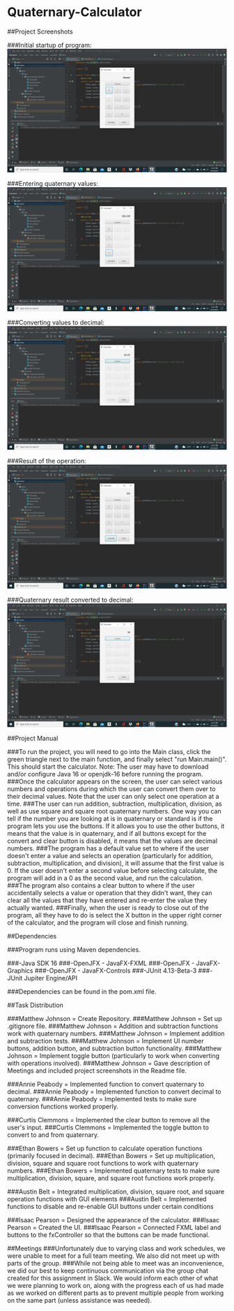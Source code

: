# Quaternary-Calculator

##Project Screenshots

###Initial startup of program:
![](images/program_startup.png)

###Entering quaternary values:
![](images/quaternary_values_entered.png)

###Converting values to decimal:
![](images/decimal_values.png)

###Result of the operation:
![](images/quaternary_result_value.png)

###Quaternary result converted to decimal:
![](images/standard_final_result.png)

##Project Manual

###To run the project, you will need to go into the Main class, click the green triangle next to the main function, and finally select "run Main.main()". This should start the calculator. Note: The user may have to download and/or configure Java 16 or openjdk-16 before running the program.
###Once the calculator appears on the screen, the user can select various numbers and operations during which the user can convert them over to their decimal values. Note that the user can only select one operation at a time.
###The user can run addition, subtraction, multiplication, division, as well as use square and square root quaternary numbers. One way you can tell if the number you are looking at is in quaternary or standard is if the program lets you use the buttons. If it allows you to use the other buttons, it means that the value is in quaternary, and if all buttons except for the convert and clear button is disabled, it means that the values are decimal numbers.
###The program has a default value set to where if the user doesn't enter a value and selects an operation (particularly for addition, subtraction, multiplication, and division), it will assume that the first value is 0. If the user doesn't enter a second value before selecting calculate, the program will add in a 0 as the second value, and run the calculation.
###The program also contains a clear button to where if the user accidentally selects a value or operation that they didn't want, they can clear all the values that they have entered and re-enter the value they actually wanted.
###Finally, when the user is ready to close out of the program, all they have to do is select the X button in the upper right corner of the calculator, and the program will close and finish running.

##Dependencies

###Program runs using Maven dependencies.

###-Java SDK 16
###-OpenJFX - JavaFX-FXML
###-OpenJFX - JavaFX-Graphics
###-OpenJFX - JavaFX-Controls
###-JUnit 4.13-Beta-3
###-JUnit Jupiter Engine/API

###Dependencies can be found in the pom.xml file.



##Task Distribution

###Matthew Johnson = Create Repository.
###Matthew Johnson = Set up .gitignore file.
###Matthew Johnson = Addition and subtraction functions work with quaternary numbers.
###Matthew Johnson = Implement addition and subtraction tests.
###Matthew Johnson = Implement UI number buttons, addition button, and subtraction button functionality.
###Matthew Johnson = Implement toggle button (particularly to work when converting with operations involved).
###Matthew Johnson = Gave description of Meetings and included project screenshots in the Readme file.

###Annie Peabody = Implemented function to convert quaternary to decimal.
###Annie Peabody = Implemented function to convert decimal to quaternary.
###Annie Peabody = Implemented tests to make sure conversion functions worked properly.

###Curtis Clemmons = Implemented the clear button to remove all the user's input.
###Curtis Clemmons = Implemented the toggle button to convert to and from quaternary.

###Ethan Bowers = Set up function to calculate operation functions (primarily focused in decimal).
###Ethan Bowers = Set up multiplication, division, square and square root functions to work with quaternary numbers.
###Ethan Bowers = Implemented quaternary tests to make sure multiplication, division, square, and square root functions work properly.

###Austin Belt = Integrated multiplication, division, square root, and square operation functions with GUI elements
###Austin Belt = Implemented functions to disable and re-enable GUI buttons under certain conditions

###Isaac Pearson = Designed the appearance of the calculator.
###Isaac Pearson = Created the UI.
###Isaac Pearson = Connected FXML label and buttons to the fxController so that the buttons can be made functional.

##Meetings
###Unfortunately due to varying class and work schedules, we were unable to meet for a full team meeting. We also did not meet up with parts of the group.
###While not being able to meet was an inconvenience, we did our best to keep continuous communication via the group chat created for this assignment in Slack. We would inform each other of what we were planning to work on, along with the progress each of us had made as we worked on different parts as to prevent multiple people from working on the same part (unless assistance was needed). 
